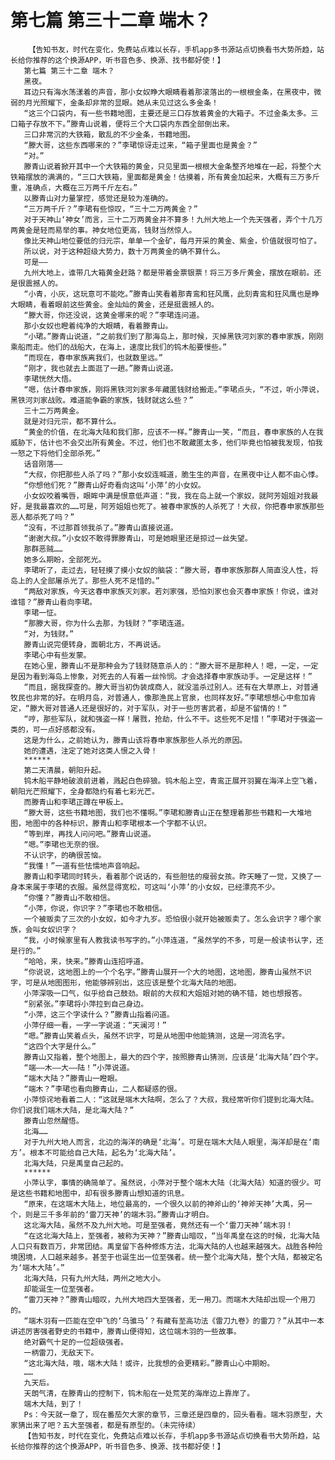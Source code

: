 # 第七篇 第三十二章 端木？
        【告知书友，时代在变化，免费站点难以长存，手机app多书源站点切换看书大势所趋，站长给你推荐的这个换源APP，听书音色多、换源、找书都好使！】
       第七篇 第三十二章 端木？
       黑夜。
       耳边只有海水荡漾着的声音，那小女奴睁大眼睛看着那滚落出的一根根金条，在黑夜中，微弱的月光照耀下，金条却非常的显眼。她从未见过这么多金条！
       “这三个口袋内，有一些书籍地图，主要还是三口存放着黄金的大箱子。不过金条太多。三口箱子存放不下。”滕青山说着，便将三个大口袋内东西全部倒出来。
       三口非常沉的大铁箱，散乱的不少金条，书籍地图。
       “滕大哥，这些东西哪来的？”李珺惊讶走过来，“箱子里面也是黄金？”
       “对。”
       滕青山说着掀开其中一个大铁箱的黄金，只见里面一根根大金条整齐地堆在一起，将整个大铁箱摆放的满满的，“三口大铁箱，里面都是黄金！估摸着，所有黄金加起来，大概有三万多斤重，准确点，大概在三万两千斤左右。”
       以滕青山对力量掌控，感觉还是较为准确的。
       “三万两千斤？”李珺有些惊叹，“三十二万两黄金？”
       对于天神山‘神女’而言，三十二万两黄金并不算多！九州大地上一个先天强者，弄个十几万两黄金是轻而易举的事。神女地位更高，钱财当然惊人。
       像比天神山地位要低的归元宗，单单一个金矿，每月开采的黄金、紫金，价值就很可怕了。
       所以说，对于这种超级大势力，数十万两黄金的确不算什么。
       可是——
       九州大地上，谁带几大箱黄金赶路？都是带着金票银票！将三万多斤黄金，摆放在眼前。还是很震撼人的。
       “小青，小灰，这玩意可不能吃。”滕青山笑看着那青鸾和狂风鹰，此刻青鸾和狂风鹰也是睁大眼睛，看着眼前这些黄金。金灿灿的黄金，还是挺震撼人的。
       “滕大哥，你还没说，这黄金哪来的呢？”李珺连问道。
       那小女奴也瞪着纯净的大眼睛，看着滕青山。
       “小珺。”滕青山说道，“之前我们到了那海岛上，那时候，灭掉黑铁河刘家的春申家族，刚刚乘船而走。他们的战船大，在海上，速度比我们的钨木船要慢些。”
       “而现在，春申家族离我们，也就数里远。”
       “刚才，我也就去上面逛了一趟。”滕青山说道。
       李珺恍然大悟。
       “嗯，估计春申家族，刚将黑铁河刘家多年藏匿钱财给搬走。”李珺点头，“不过，听小萍说，黑铁河刘家战败。难道能争霸的家族，钱财就这么些？”
       三十二万两黄金。
       就是对归元宗，都不算什么。
       “黄金的价值，在北海大陆和我们那，应该不一样。”滕青山一笑，“而且，春申家族的人在我威胁下，估计也不会交出所有黄金。不过，他们也不敢藏匿太多，他们毕竟也怕被我发现，怕我一怒之下将他们全部杀死。”
       话音刚落——
       “大叔，你把那些人杀了吗？”那小女奴连喊道，脆生生的声音，在黑夜中让人都不由心悸。
       “你想他们死？”滕青山好奇看向这叫‘小萍’的小女奴。
       小女奴咬着嘴唇，眼眸中满是恨意低声道：“我，我在岛上就一个家奴，就阿芳姐姐对我最好，是我最喜欢的……可是，阿芳姐姐也死了。被春申家族的人杀死了！大叔，你把春申家族那些恶人都杀死了吗？”
       “没有，不过那首领我杀了。”滕青山直接说道。
       “谢谢大叔。”小女奴不敢得罪滕青山，可是她眼里还是掠过一丝失望。
       那群恶贼……
       她多么期盼，全部死光。
       李珺听了，走过去，轻轻摸了摸小女奴的脑袋：“滕大哥，春申家族那群人简直没人性，将岛上的人全部屠杀光了。那些人死不足惜的。”
       “两敌对家族，今天这春申家族灭刘家。若刘家强，恐怕刘家也会灭春申家族！你说，谁对谁错？”滕青山看向李珺。
       李珺一怔。
       “那滕大哥，你为什么去那，为钱财？”李珺连道。
       “对，为钱财。”
       滕青山说完便转身，面朝北方，不再说话。
       李珺心中有些发蒙。
       在她心里，滕青山不是那种会为了钱财随意杀人的：“滕大哥不是那种人！嗯，一定，一定是因为看到海岛上惨象，对死去的人有着一丝怜悯。才会选择春申家族动手。一定是这样！”
       “而且，据我探查的。滕大哥当初伪装成商人，就没滥杀过别人。还有在大草原上，对普通牧民也非常的好。在明月岛，对普通人，像那渔民上官泉，也同样友好。”李珺想想心中愈加肯定，“滕大哥对普通人还是很好的，对于军队，对于一些厉害武者，却是不留情的！”
       “哼，那些军队，就和强盗一样！屠戮，抢劫，什么不干。这些死不足惜！”李珺对于强盗一类的，可一点好感都没有。
       这是为什么，之前她认为，滕青山该将春申家族那些人杀光的原因。
       她的遭遇，注定了她对这类人恨之入骨！
       ******
       第二天清晨，朝阳升起。
       钨木船平静地破浪前进着，溅起白色碎狼。钨木船上空，青鸾正展开羽翼在海洋上空飞着，朝阳光芒照耀下，全身都隐约有着七彩光芒。
       而滕青山和李珺正蹲在甲板上。
       “滕大哥，这些书籍地图，我们也不懂啊。”李珺和滕青山正在整理着那些书籍和一大堆地图，地图中的各种标识，滕青山和李珺根本一个字都不认识。
       “等到岸，再找人问问吧。”滕青山说道。
       “嗯。”李珺也无奈的很。
       不认识字，的确很苦恼。
       “我懂！”一道有些怯懦地声音响起。
       滕青山和李珺同时转头，看着那个说话的，有些胆怯的瘦弱女孩。昨天睡了一觉，又换了一身本来属于李珺的衣服。虽然显得宽松，可这叫‘小萍’的小女奴，已经漂亮不少。
       “你懂？”滕青山不敢相信。
       “小萍，你说，你识字？”李珺也不敢相信。
       一个被贩卖了三次的小女奴，如今才九岁。恐怕很小就开始被贩卖了。怎么会识字？哪个家族，会叫女奴识字？
       “我，小时候家里有人教我读书写字的。”小萍连道，“虽然学的不多，可是一般读书认字，还是行的。”
       “哈哈，来，快来。”滕青山连招呼道。
       “你说说，这地图上的一个个名字。”滕青山展开一个大的地图，这地图，滕青山虽然不识字，可是从地图图形，他能够辨别出，这应该是整个北海大陆的地图。
       小萍深吸一口气，似乎给自己鼓劲。眼前的大叔和大姐姐对她的确不错，她也想报答。
       “别紧张。”李珺将小萍拉到自己身边。
       “小萍，这三个字读什么？”滕青山指着问道。
       小萍仔细一看，一字一字说道：“天澜河！”
       “嗯。”滕青山笑着点头，虽然不识字，可是从地图中他能猜测，这是一河流名字。
       “这四个大字是什么。”
       滕青山又指着，整个地图上，最大的四个字，按照滕青山猜测，应该是‘北海大陆’四个字。
       “端——木——大——陆！”小萍说道。
       “端木大陆？”滕青山一瞪眼。
       “端木？”李珺也看向滕青山，二人都疑惑的很。
       小萍惊诧地看着二人：“这就是端木大陆啊，怎么了？大叔，我经常听你们提到北海大陆。你们说我们端木大陆，是北海大陆？”
       滕青山忽然醒悟。
       北海……
       对于九州大地人而言，北边的海洋的确是‘北海’。可是在端木大陆人眼里，海洋却是在‘南方’。根本不可能给自己大陆，起名为‘北海大陆’。
       北海大陆，只是禹皇自己起的。
       ******
       小萍认字，事情的确简单了。虽然说，小萍对于整个端木大陆（北海大陆）知道的很少。可是这些书籍和地图中，却有很多滕青山想知道的讯息。
       “原来，在这端木大陆上，地位最高的，一个很久以前的神斧山的‘神斧天神’大禹，另一个，则是三千多年前的‘雷刀天神’的端木羽。”滕青山才明白。
       这北海大陆，虽然不及九州大地。可是至强者，竟然还有一个‘雷刀天神’端木羽！
       “在这北海大陆上，至强者，被称为天神？”滕青山暗叹，“当年禹皇在这的时候，北海大陆人口只有数百万，非常团结。禹皇留下各种修炼方法，北海大陆的人也越来越强大。战胜各种险境困境，人口越来越多。甚至于也诞生出一位至强者。统一整个北海大陆，整个大陆，都被定名为‘端木大陆’。”
       北海大陆，只有九州大陆，两州之地大小。
       却能诞生一位至强者。
       “雷刀天神？”滕青山暗叹，九州大地四大至强者，无一用刀。而端木大陆却出现一个用刀的。
       “端木羽有一匹能在空中飞的‘乌骓马’？有藏有至高功法《雷刀九卷》的雷刀？”从其中一本讲述厉害强者野史的书籍中，滕青山便得知，这位端木羽的一些故事。
       绝对霸气十足的一位超级强者。
       一柄雷刀，无敌天下。
       “这北海大陆，哦，端木大陆！或许，比我想的会更精彩。”滕青山心中期盼。
       ……
       九天后。
       天朗气清，在滕青山的控制下，钨木船在一处荒芜的海岸边上靠岸了。
       端木大陆，到了！
       Ps：今天就一章了，现在番茄欠大家的章节，三章还是四章的，回头看看。端木羽原型，大家猜出来了吧？五大至强者，都是有原型的。（未完待续）
       【告知书友，时代在变化，免费站点难以长存，手机app多书源站点切换看书大势所趋，站长给你推荐的这个换源APP，听书音色多、换源、找书都好使！】